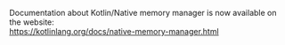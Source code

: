 Documentation about Kotlin/Native memory manager is now available on the website:  
https://kotlinlang.org/docs/native-memory-manager.html